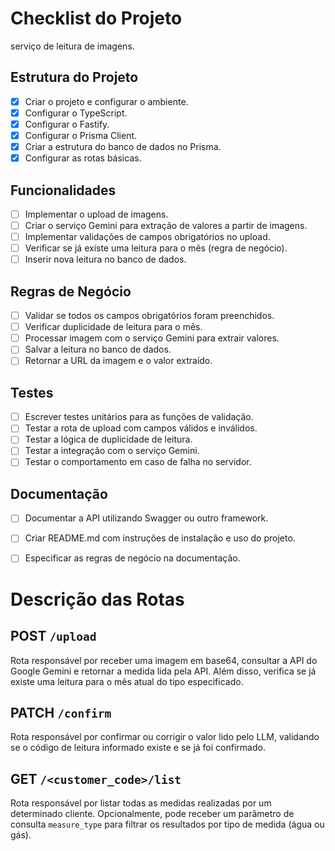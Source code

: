 # Checklist do Projeto
serviço de leitura de
imagens.


## Estrutura do Projeto
- [X] Criar o projeto e configurar o ambiente.
- [X] Configurar o TypeScript.
- [X] Configurar o Fastify.
- [X] Configurar o Prisma Client.
- [X] Criar a estrutura do banco de dados no Prisma.
- [X] Configurar as rotas básicas.

## Funcionalidades
- [ ] Implementar o upload de imagens.
- [ ] Criar o serviço Gemini para extração de valores a partir de imagens.
- [ ] Implementar validações de campos obrigatórios no upload.
- [ ] Verificar se já existe uma leitura para o mês (regra de negócio).
- [ ] Inserir nova leitura no banco de dados.

## Regras de Negócio
- [ ] Validar se todos os campos obrigatórios foram preenchidos.
- [ ] Verificar duplicidade de leitura para o mês.
- [ ] Processar imagem com o serviço Gemini para extrair valores.
- [ ] Salvar a leitura no banco de dados.
- [ ] Retornar a URL da imagem e o valor extraído.

## Testes
- [ ] Escrever testes unitários para as funções de validação.
- [ ] Testar a rota de upload com campos válidos e inválidos.
- [ ] Testar a lógica de duplicidade de leitura.
- [ ] Testar a integração com o serviço Gemini.
- [ ] Testar o comportamento em caso de falha no servidor.

## Documentação
- [ ] Documentar a API utilizando Swagger ou outro framework.
- [ ] Criar README.md com instruções de instalação e uso do projeto.
- [ ] Especificar as regras de negócio na documentação.

 
 

 # Descrição das Rotas

## POST `/upload`
Rota responsável por receber uma imagem em base64, consultar a API do Google Gemini e retornar a medida lida pela API. Além disso, verifica se já existe uma leitura para o mês atual do tipo especificado.

## PATCH `/confirm`
Rota responsável por confirmar ou corrigir o valor lido pelo LLM, validando se o código de leitura informado existe e se já foi confirmado.

## GET `/<customer_code>/list`
Rota responsável por listar todas as medidas realizadas por um determinado cliente. Opcionalmente, pode receber um parâmetro de consulta `measure_type` para filtrar os resultados por tipo de medida (água ou gás).



